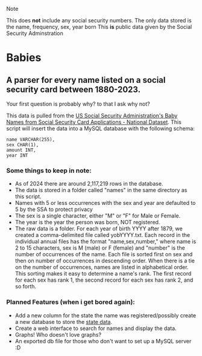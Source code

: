 > [!NOTE]  
> This does **not** include any social security numbers. The only data stored is the name, frequency, sex, year born
> This **is** public data given by the Social Security Adminstration

# Babies
## A parser for every name listed on a social security card between 1880-2023.
Your first question is probably why? to that I ask why not?

This data is pulled from the [US Social Security Administration's Baby Names from Social Security Card Applications - National Dataset](https://catalog.data.gov/dataset/baby-names-from-social-security-card-applications-national-data).
This script will insert the data into a MySQL database with the following schema:
```
name VARCHAR(255),
sex CHAR(1),
amount INT,
year INT
```

### Some things to keep in note:
- As of 2024 there are around 2,117,219 rows in the database.
- The data is stored in a folder called "names" in the same directory as this script.
- Names with 5 or less occurrences with the sex and year are defaulted to 5 by the SSA to protect privacy
- The sex is a single character, either "M" or "F" for Male or Female.
- The year is the year the person was born, NOT registered.
- The raw data is a folder. For each year of birth YYYY after 1879, we created a comma-delimited file called yobYYYY.txt.
  Each record in the individual annual files has the format "name,sex,number," where name is 2 to 15
  characters, sex is M (male) or F (female) and "number" is the number of occurrences of the name.
  Each file is sorted first on sex and then on number of occurrences in descending order. When there is
  a tie on the number of occurrences, names are listed in alphabetical order. This sorting makes it easy to
  determine a name's rank. The first record for each sex has rank 1, the second record for each sex has
  rank 2, and so forth.

### Planned Features (when i get bored again):
- Add a new column for the state the name was registered/possibly create a new database to store the [state data](https://www.ssa.gov/oact/babynames/limits.html).
- Create a web interface to search for names and display the data.
- Graphs! Who doesn't love graphs?
- An exported db file for those who don't want to set up a MySQL server :D
